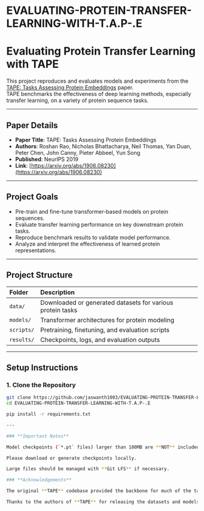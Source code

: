 # EVALUATING-PROTEIN-TRANSFER-LEARNING-WITH-T.A.P-.E

# Evaluating Protein Transfer Learning with TAPE

This project reproduces and evaluates models and experiments from the [TAPE: Tasks Assessing Protein Embeddings](https://arxiv.org/abs/1906.08230) paper.  
TAPE benchmarks the effectiveness of deep learning methods, especially transfer learning, on a variety of protein sequence tasks.

---

##  Paper Details

- **Paper Title**: TAPE: Tasks Assessing Protein Embeddings
- **Authors**: Roshan Rao, Nicholas Bhattacharya, Neil Thomas, Yan Duan, Peter Chen, John Canny, Pieter Abbeel, Yun Song
- **Published**: NeurIPS 2019
- **Link**: [https://arxiv.org/abs/1906.08230](https://arxiv.org/abs/1906.08230)

---

##  Project Goals

- Pre-train and fine-tune transformer-based models on protein sequences.
- Evaluate transfer learning performance on key downstream protein tasks.
- Reproduce benchmark results to validate model performance.
- Analyze and interpret the effectiveness of learned protein representations.

---

##  Project Structure

| Folder | Description |
|:-------|:------------|
| `data/` | Downloaded or generated datasets for various protein tasks |
| `models/` | Transformer architectures for protein modeling |
| `scripts/` | Pretraining, finetuning, and evaluation scripts |
| `results/` | Checkpoints, logs, and evaluation outputs |


---

##  Setup Instructions

### 1. Clone the Repository

```bash
git clone https://github.com/jaswanth1003/EVALUATING-PROTEIN-TRANSFER-LEARNING-WITH-T.A.P-.E.git
cd EVALUATING-PROTEIN-TRANSFER-LEARNING-WITH-T.A.P-.E

pip install -r requirements.txt

---

### **Important Notes**

Model checkpoints (`*.pt` files) larger than 100MB are **NOT** included directly in GitHub due to file size restrictions.

Please download or generate checkpoints locally.

Large files should be managed with **Git LFS** if necessary.

### **Acknowledgements**

The original **TAPE** codebase provided the backbone for much of the task implementations.

Thanks to the authors of **TAPE** for releasing the datasets and models!





